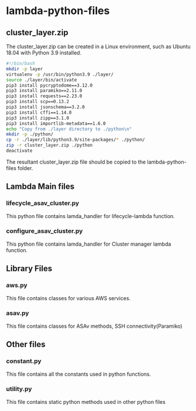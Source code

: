# lambda-python-files

## cluster_layer.zip 
The cluster_layer.zip can be created in a Linux environment, such as Ubuntu 18.04 with Python 3.9 installed. <br>

```bash
#!/bin/bash
mkdir -p layer
virtualenv -p /usr/bin/python3.9 ./layer/
source ./layer/bin/activate
pip3 install pycryptodome==3.12.0
pip3 install paramiko==2.11.0
pip3 install requests==2.23.0
pip3 install scp==0.13.2
pip3 install jsonschema==3.2.0
pip3 install cffi==1.14.0
pip3 install zipp==3.1.0
pip3 install importlib-metadata==1.6.0
echo "Copy from ./layer directory to ./python\n"
mkdir -p ./python/
cp -r ./layer/lib/python3.9/site-packages/* ./python/
zip -r cluster_layer.zip ./python
deactivate
```
The resultant cluster_layer.zip file should be copied to the lambda-python-files folder. <br>

## Lambda Main files 
### lifecycle_asav_cluster.py 

This python file contains lamda_handler for lifecycle-lambda function. 

### configure_asav_cluster.py

This python file contains lamda_handler for Cluster manager lambda function.

## Library Files 

### aws.py 
This file contains classes for various AWS services. <br>

### asav.py
This file contains classes for ASAv methods, SSH connectivity(Paramiko)<br>

## Other files
### constant.py 
This file contains all the constants used in python functions. 

### utility.py
This file contains static python methods used in other python files

